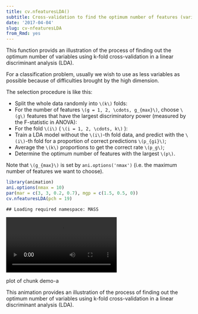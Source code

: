 ```yaml
---
title: cv.nfeaturesLDA()
subtitle: Cross-validation to find the optimum number of features (variables)  in LDA
date: '2017-04-04'
slug: cv-nfeaturesLDA
from_Rmd: yes
---
```


This function provids an illustration of the process of finding out the
optimum number of variables using k-fold cross-validation in a linear
discriminant analysis (LDA).

For a classification problem, usually we wish to use as less variables as
possible because of difficulties brought by the high dimension.

The selection procedure is like this:

- Split the whole data randomly into `\(k\)` folds:
- For the number of features `\(g = 1, 2, \cdots, g_{max}\)`, choose `\(g\)` features that have the largest discriminatory
power (measured by the F-statistic in ANOVA):
- For the fold `\(i\)` ( `\(i = 1, 2, \cdots, k\)` ):
- Train a LDA model without the `\(i\)`-th fold data, and predict with the `\(i\)`-th fold for a proportion of correct predictions `\(p_{gi}\)`;
- Average the `\(k\)` proportions to get the correct rate `\(p_g\)`;
- Determine the optimum number of features with the largest `\(p\)`.


Note that `\(g_{max}\)` is set by `ani.options('nmax')` (i.e. the
maximum number of features we want to choose).

 

```r
library(animation)
ani.options(nmax = 10)
par(mar = c(3, 3, 0.2, 0.7), mgp = c(1.5, 0.5, 0))
cv.nfeaturesLDA(pch = 19)
```

```
## Loading required namespace: MASS
```

<video controls loop autoplay><source src="https://assets.yihui.org/figures/animation/example/cv-nfeaturesLDA/demo-a.mp4" /><p>plot of chunk demo-a</p></video>

This animation provides an illustration of the process of finding out the optimum number of variables using k-fold cross-validation in a linear discriminant analysis (LDA).
